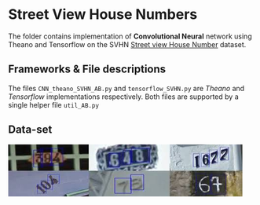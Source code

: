 # Street View House Numbers 

The folder contains implementation of **Convolutional Neural** network using Theano and Tensorflow on the SVHN [Street view House Number](http://ufldl.stanford.edu/housenumbers/) dataset.

## Frameworks & File descriptions
The files `CNN_theano_SVHN_AB.py` and `tensorflow_SVHN.py` are *Theano* and *Tensorflow* implementations respectively. Both files are supported by a single helper file `util_AB.py`

## Data-set 
![kaggle-svhn](../Images/download.jpeg)



 






